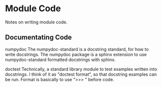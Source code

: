 # Module Code

Notes on writing module code.

## Documentating Code

numpydoc
    The numpydoc-standard is a docstring standard, for how to write docstrings.
    The numpydoc package is a sphinx extension to use numpydoc-standard formatted docstrings with sphinx.

doctest
    Technically, a standard library module to test examples written into docstrings.
    I think of it as "doctest format", so that docstring examples can be run.
    Format is basically to use ">>> " before code.
